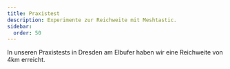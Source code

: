 ```yaml
---
title: Praxistest
description: Experimente zur Reichweite mit Meshtastic.
sidebar:
  order: 50
---
```


In unseren Praxistests in Dresden am Elbufer haben wir eine Reichweite von 4km erreicht.

